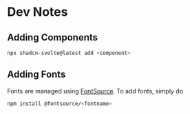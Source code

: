 
# Dev Notes

## Adding Components

```bash
npx shadcn-svelte@latest add <component>
```

## Adding Fonts

Fonts are managed using [FontSource](https://fontsource.org/). To add fonts, simply do

```bash
npm install @fontsource/<fontname>
```
